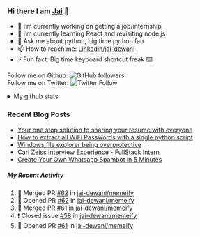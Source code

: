 
### Hi there I am [Jai](https://jaid.tech) 👋

- 🔭 I’m currently working on getting a job/internship
- 🌱 I’m currently learning React and revisiting node.js
- 💬 Ask me about python, big time python fan 
- 📫 How to reach me: [Linkedin/jai-dewani](https://www.linkedin.com/in/jai-dewani)
- ⚡ Fun fact: Big time keyboard shortcut freak :keyboard:

Follow me on Github: ![GitHub followers](https://img.shields.io/github/followers/jai-dewani?label=Follow&style=social)  
Follow me on Twitter: ![Twitter Follow](https://img.shields.io/twitter/follow/jai_dewani?label=Follow&style=social)  

<details>
  <summary>My github stats</summary>
  &nbsp;&nbsp;&nbsp;&nbsp;<img src="https://github-readme-stats.vercel.app/api?username=jai-dewani">
</details>  

### Recent Blog Posts
<!-- BLOG-POST-LIST:START -->
- [Your one stop solution to sharing your resume with everyone](https://jai-dewani.github.io/blogs/one-stop-solution-to-sharing-your-resume/)
- [How to extract all WiFi Passwords with a single python script](https://jai-dewani.github.io/blogs/extract-wifi-passwords/)
- [Windows file explorer being overprotective](https://jai-dewani.github.io/blogs/windows-file-structure/)
- [Carl Zeiss Interview Experience - FullStack Intern](https://jai-dewani.github.io/blogs/carl-zeiss-interview-experience/)
- [Create Your Own Whatsapp Spambot in 5 Minutes](https://jai-dewani.github.io/blogs/automate-whatsapp/)
<!-- BLOG-POST-LIST:END -->

##### My Recent Activity
<!--START_SECTION:activity-->
1. 🎉 Merged PR [#62](https://github.com/jai-dewani/memeify/pull/62) in [jai-dewani/memeify](https://github.com/jai-dewani/memeify)
2. 💪 Opened PR [#62](https://github.com/jai-dewani/memeify/pull/62) in [jai-dewani/memeify](https://github.com/jai-dewani/memeify)
3. 🎉 Merged PR [#61](https://github.com/jai-dewani/memeify/pull/61) in [jai-dewani/memeify](https://github.com/jai-dewani/memeify)
4. ❗️ Closed issue [#58](https://github.com/jai-dewani/memeify/issues/58) in [jai-dewani/memeify](https://github.com/jai-dewani/memeify)
5. 💪 Opened PR [#61](https://github.com/jai-dewani/memeify/pull/61) in [jai-dewani/memeify](https://github.com/jai-dewani/memeify)
<!--END_SECTION:activity-->
